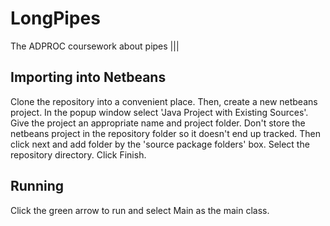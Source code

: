 # LongPipes
The ADPROC coursework about pipes |||

## Importing into Netbeans
Clone the repository into a convenient place. Then, create a new netbeans project. In the popup window select 'Java Project with Existing Sources'.
Give the project an appropriate name and project folder. Don't store the netbeans project in the repository folder so it doesn't end up tracked.
Then click next and add folder by the 'source package folders' box. Select the repository directory. Click Finish.

## Running
Click the green arrow to run and select Main as the main class.
